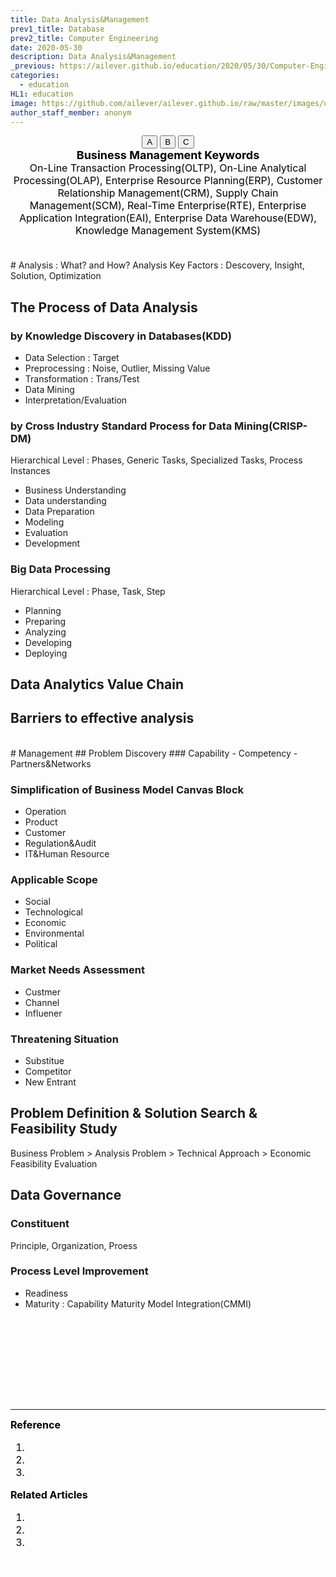 ```yaml
---
title: Data Analysis&Management
prev1_title: Database
prev2_title: Computer Engineering
date: 2020-05-30
description: Data Analysis&Management
_previous: https://ailever.github.io/education/2020/05/30/Computer-Engineering/
categories:
  - education
HL1: education
image: https://github.com/ailever/ailever.github.io/raw/master/images/unsplash/gray_Computer_Engineering.png
author_staff_member: anonym
---
```


<!-- Top Block -->
<div align="center" class="top_btn_box">
  <button class="top_btn" type="button" onclick="location.href='#'">A</button>
  <button class="top_btn" type="button" onclick="location.href='#'">B</button>
  <button class="top_btn" type="button" onclick="location.href='#'">C</button>
</div>
<!-- Top Block -->

<!-- Content Block -->
<div align="center" style="font-size:large;font-weight:bold;color:black;background-color:unset;">Business Management Keywords</div>
<div align="center" style="font-size:medium;font-weight:normal;color:black;background-color:unset;">
  On-Line Transaction Processing(OLTP), On-Line Analytical Processing(OLAP), Enterprise Resource Planning(ERP), Customer Relationship Management(CRM), Supply Chain Management(SCM), Real-Time Enterprise(RTE), Enterprise Application Integration(EAI), Enterprise Data Warehouse(EDW), Knowledge Management System(KMS)
<br><br></div>
<!-- Content Block -->

<br>
# Analysis : What? and How?
Analysis Key Factors : Descovery, Insight, Solution, Optimization 

## The Process of Data Analysis 
### by Knowledge Discovery in Databases(KDD)
- Data Selection : Target
- Preprocessing : Noise, Outlier, Missing Value
- Transformation : Trans/Test
- Data Mining
- Interpretation/Evaluation

### by Cross Industry Standard Process for Data Mining(CRISP-DM) 
Hierarchical Level : Phases, Generic Tasks, Specialized Tasks, Process Instances
- Business Understanding
- Data understanding
- Data Preparation
- Modeling
- Evaluation
- Development

### Big Data Processing
Hierarchical Level : Phase, Task, Step
- Planning
- Preparing
- Analyzing
- Developing
- Deploying

## Data Analytics Value Chain
## Barriers to effective analysis

<br>
# Management
## Problem Discovery
### Capability
- Competency
- Partners&Networks

### Simplification of Business Model Canvas Block
- Operation
- Product
- Customer
- Regulation&Audit
- IT&Human Resource

### Applicable Scope
- Social
- Technological
- Economic
- Environmental
- Political

### Market Needs Assessment
- Custmer
- Channel
- Influener

### Threatening Situation
- Substitue
- Competitor
- New Entrant

## Problem Definition & Solution Search & Feasibility Study
Business Problem > Analysis Problem > Technical Approach > Economic Feasibility Evaluation

## Data Governance
### Constituent
Principle, Organization, Proess

### Process Level Improvement
- Readiness
- Maturity : Capability Maturity Model Integration(CMMI)



<!-- Content Block -->
<div align="left" style="font-size:medium;font-weight:normal;color:black;background-color:unset;">　<br><br></div>
<div align="left" style="font-size:medium;font-weight:normal;color:black;background-color:unset;">　<br><br></div>
<div align="left" style="font-size:medium;font-weight:normal;color:black;background-color:unset;">　<br><br></div>
<!-- Content Block -->

---

<!-- Reference Block -->
<div align="left" style="font-size:medium;font-weight:normal;color:black;background-color:unset;">
<b>Reference</b>
<ol>
  <li></li>
  <li></li>
  <li></li>
</ol>
</div>
<!-- Reference Block -->

<!-- Article Block -->
<div align="left" style="font-size:medium;font-weight:normal;color:black;background-color:unset;">
<b>Related Articles</b>
<ol>
  <li></li>
  <li></li>
  <li></li>
</ol>
</div>
<!-- Article Block -->

<!-- Bottom Block -->
<div align="center" class="bottom_btn_box">
  <span class="bottom_btn"><a href="https://github.com/ailever/ailever.github.io/blob/master/_posts/education/2020-05-30-_CE-db-en-data-analysis-and-management.md" target="_blank" style="color:white">Edit</a></span>
</div>
<!-- Bottom Block -->

<!-- Notice
# Mathematical Expression
- outline : $  $
- inline  : $$  $$

# Default Div Tag
- align : left, right, center
- font-size : xx-small, x-small, small, medium, large, x-large, xx-large
- font-weight : normal, bold
- color : red, orange, yellow, green, cyan, blue, purple, pink, white, gray, brown
- background-color : red, orange, yellow, green, cyan, blue, purple, pink, white, gray, brown

# Html Ref
- color code : https://htmlcolorcodes.com/
- tags : https://www.w3schools.com/tags/default.asp
- attributes : https://www.w3schools.com/tags/ref_attributes.asp
Notice -->


